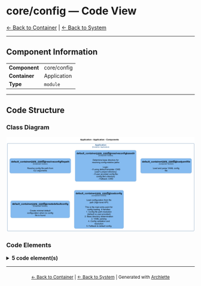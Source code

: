# core/config — Code View

[← Back to Container](./default-container.md) | [← Back to System](./README.md)

---

## Component Information

<table>
<tbody>
<tr>
<td><strong>Component</strong></td>
<td>core/config</td>
</tr>
<tr>
<td><strong>Container</strong></td>
<td>Application</td>
</tr>
<tr>
<td><strong>Type</strong></td>
<td><code>module</code></td>
</tr>
</tbody>
</table>

---

## Code Structure

### Class Diagram

![Class Diagram](./diagrams/structurizr-Classes_default_container__core_config.png)

### Code Elements

<details>
<summary><strong>5 code element(s)</strong></summary>



#### Functions

##### `resolveConfigFilePath()`

Resolve config file path from CLI arguments

<table>
<tbody>
<tr>
<td><strong>Type</strong></td>
<td><code>function</code></td>
</tr>
<tr>
<td><strong>Visibility</strong></td>
<td><code>public</code></td>
</tr>
<tr>
<td><strong>Returns</strong></td>
<td><code>import("C:/Users/chris/git/archlette/src/core/config-resolver").ResolvedConfigFile</code> — Resolved config file information</td>
</tr>
<tr>
<td><strong>Location</strong></td>
<td><code>C:/Users/chris/git/archlette/src/core/config-resolver.ts:70</code></td>
</tr>
</tbody>
</table>

**Parameters:**

- `userProvidedPath`: <code>string</code> — - Path from -f argument (or undefined for default)
**Examples:**
```typescript

```

---
##### `resolveConfigBaseDir()`

Determine base directory for resolving config-relative paths

Logic:
- If using default template: CWD (user's project directory)
- If user provided config file: config file's directory
- Fallback: CWD

<table>
<tbody>
<tr>
<td><strong>Type</strong></td>
<td><code>function</code></td>
</tr>
<tr>
<td><strong>Visibility</strong></td>
<td><code>public</code></td>
</tr>
<tr>
<td><strong>Returns</strong></td>
<td><code>string</code> — Base directory for config-relative path resolution</td>
</tr>
<tr>
<td><strong>Location</strong></td>
<td><code>C:/Users/chris/git/archlette/src/core/config-resolver.ts:117</code></td>
</tr>
</tbody>
</table>

**Parameters:**

- `configPath`: <code>string</code> — - Absolute path to config file (or undefined)- `isDefaultTemplate`: <code>boolean</code> — - Whether using default template
**Examples:**
```typescript

```

---
##### `loadYamlFile()`

Load and parse YAML config file

<table>
<tbody>
<tr>
<td><strong>Type</strong></td>
<td><code>function</code></td>
</tr>
<tr>
<td><strong>Visibility</strong></td>
<td><code>private</code></td>
</tr>
<tr>
<td><strong>Returns</strong></td>
<td><code>unknown</code> — Parsed config object or null if file doesn't exist/is invalid</td>
</tr>
<tr>
<td><strong>Location</strong></td>
<td><code>C:/Users/chris/git/archlette/src/core/config-resolver.ts:141</code></td>
</tr>
</tbody>
</table>

**Parameters:**

- `filePath`: <code>string</code> — - Absolute path to YAML file

---
##### `createDefaultConfig()`

Create minimal default configuration when no config file is found

<table>
<tbody>
<tr>
<td><strong>Type</strong></td>
<td><code>function</code></td>
</tr>
<tr>
<td><strong>Visibility</strong></td>
<td><code>private</code></td>
</tr>
<tr>
<td><strong>Returns</strong></td>
<td><code>import("C:/Users/chris/git/archlette/src/core/types-aac").ResolvedAACConfig</code> — Default configuration</td>
</tr>
<tr>
<td><strong>Location</strong></td>
<td><code>C:/Users/chris/git/archlette/src/core/config-resolver.ts:164</code></td>
</tr>
</tbody>
</table>

**Parameters:**

- `baseDir`: <code>string</code> — - Base directory for output paths

---
##### `loadConfig()`

Load configuration from file path (high-level API)

This is the main entry point for config loading. It handles:
1. Config file path resolution (default vs user-provided)
2. Base directory determination
3. YAML parsing
4. Config validation and resolution
5. Fallback to default config

<table>
<tbody>
<tr>
<td><strong>Type</strong></td>
<td><code>function</code></td>
</tr>
<tr>
<td><strong>Visibility</strong></td>
<td><code>public</code></td>
</tr>
<tr>
<td><strong>Returns</strong></td>
<td><code>import("C:/Users/chris/git/archlette/src/core/config-resolver").LoadedConfig</code> — Loaded configuration with all metadata</td>
</tr>
<tr>
<td><strong>Location</strong></td>
<td><code>C:/Users/chris/git/archlette/src/core/config-resolver.ts:210</code></td>
</tr>
</tbody>
</table>

**Parameters:**

- `userProvidedPath`: <code>string</code> — - Path from -f argument (or undefined for default)
**Examples:**
```typescript

```

---

</details>

---

<div align="center">
<sub><a href="./default-container.md">← Back to Container</a> | <a href="./README.md">← Back to System</a> | Generated with <a href="https://github.com/architectlabs/archlette">Archlette</a></sub>
</div>
